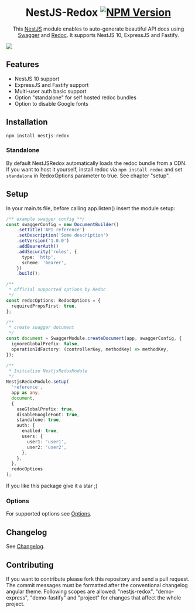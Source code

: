 <h1 style="text-align: center;" align="center">NestJS-Redox <a href="https://www.npmjs.com/package/nestjs-redox?activeTab=readme"><img alt="NPM Version" src="https://img.shields.io/npm/v/nestjs-redox"></a></h1>

<p style="text-align: center;" align="center">This <a href="https://docs.nestjs.com/">NestJS</a> module enables to auto-generate beautiful API docs using <a href="https://www.openapis.org/">Swagger</a> and <a href="https://github.com/Redocly/redoc/tree/main">Redoc</a>. It supports NestJS 10, ExpressJS and Fastify.</p>

<img src="https://raw.githubusercontent.com/Redocly/redoc/main/demo/redoc-demo.png" />

## Features

- NestJS 10 support
- ExpressJS and Fastify support
- Multi-user auth basic support
- Option "standalone" for self hosted redoc bundles
- Option to disable Google fonts

## Installation

`npm install nestjs-redox`

### Standalone

By default NestJSRedox automatically loads the redoc bundle from a CDN. If you want to host it yourself, install redoc via `npm install redoc` and set `standalone` in RedoxOptions parameter to true. See chapter "setup".

## Setup

In your main.ts file, before calling app.listen() insert the module setup:

```typescript
/** example swagger config **/
const swaggerConfig = new DocumentBuilder()
    .setTitle('API reference')
    .setDescription('Some description')
    .setVersion('1.0.0')
    .addBearerAuth()
    .addSecurity('roles', {
      type: 'http',
      scheme: 'bearer',
    })
    .build();

/**
 * official supported options by Redoc
 */
const redocOptions: RedocOptions = {
  requiredPropsFirst: true,
};

/**
 * create swagger document
 */
const document = SwaggerModule.createDocument(app, swaggerConfig, {
  ignoreGlobalPrefix: false,
  operationIdFactory: (controllerKey, methodKey) => methodKey,
});

/**
 * Initialize NestjsRedoxModule
 */
NestjsRedoxModule.setup(
  'reference',
  app as any,
  document,
  {
    useGlobalPrefix: true,
    disableGoogleFont: true,
    standalone: true,
    auth: {
      enabled: true,
      users: {
        user1: 'user1',
        user2: 'user2',
      },
    },
  },
  redocOptions
);
```

If you like this package give it a star ;)

### Options

For supported options see [Options](https://github.com/julianpoemp/nestjs-redox/blob/main/libs/nestjs-redox/src/lib/types.ts).

## Changelog
See [Changelog](https://github.com/julianpoemp/nestjs-redox/blob/main/libs/nestjs-redox/CHANGELOG.md).

## Contributing

If you want to contribute please fork this repository and send a pull request. The commit messages must be formatted after the conventional changelog angular theme. Following scopes are allowed: "nestjs-redox", "demo-express", "demo-fastify" and "project" for changes that affect the whole project.
